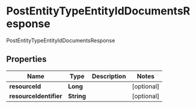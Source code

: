 

# PostEntityTypeEntityIdDocumentsResponse

PostEntityTypeEntityIdDocumentsResponse
## Properties

Name | Type | Description | Notes
------------ | ------------- | ------------- | -------------
**resourceId** | **Long** |  |  [optional]
**resourceIdentifier** | **String** |  |  [optional]



